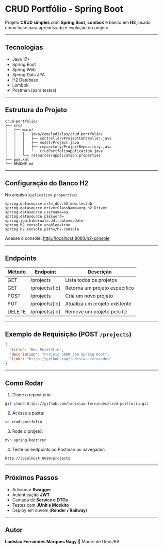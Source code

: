 # CRUD Portfólio - Spring Boot

Projeto **CRUD simples** com **Spring Boot**, **Lombok** e banco em **H2**, usado como base para aprendizado e evolução do projeto.

---

## Tecnologias

* Java 17+
* Spring Boot
* Spring Web
* Spring Data JPA
* H2 Database
* Lombok
* Postman (para testes)

---

## Estrutura do Projeto

```
crud-portfolio/
├── src/
│   ├── main/
│   │   ├── java/com/ladislau/crud_portfolio/
│   │   │   ├── controller/ProjectController.java
│   │   │   ├── model/Project.java
│   │   │   ├── repository/ProjectRepository.java
│   │   │   └── CrudPortfolioApplication.java
│   │   └── resources/application.properties
├── pom.xml
└── README.md
```

---

## Configuração do Banco H2

No arquivo `application.properties`:

```properties
spring.datasource.url=jdbc:h2:mem:testdb
spring.datasource.driverClassName=org.h2.Driver
spring.datasource.username=sa
spring.datasource.password=
spring.jpa.hibernate.ddl-auto=update
spring.h2.console.enabled=true
spring.h2.console.path=/h2-console
```

Acesse o console: [http://localhost:8080/h2-console](http://localhost:8080/h2-console)

---

## Endpoints

| Método | Endpoint       | Descrição                     |
| ------ | -------------- | ----------------------------- |
| GET    | /projects      | Lista todos os projetos       |
| GET    | /projects/{id} | Retorna um projeto específico |
| POST   | /projects      | Cria um novo projeto          |
| PUT    | /projects/{id} | Atualiza um projeto existente |
| DELETE | /projects/{id} | Remove um projeto pelo ID     |

---

## Exemplo de Requisição (POST `/projects`)

```json
{
  "title": "Meu Portfólio",
  "description": "Projeto CRUD com Spring Boot",
  "link": "https://github.com/ladislau-fernandes"
}
```

---

## Como Rodar

1. Clone o repositório:

```bash
git clone https://github.com/ladislau-fernandes/crud-portfolio.git
```

2. Acesse a pasta:

```bash
cd crud-portfolio
```

3. Rode o projeto:

```bash
mvn spring-boot:run
```

4. Teste os endpoints no Postman ou navegador:

```
http://localhost:8080/projects
```

---

## Próximos Passos

* Adicionar **Swagger**
* Autenticação **JWT**
* Camada de **Service e DTOs**
* Testes com **JUnit e Mockito**
* Deploy em nuvem (**Render / Railway**)

---

## Autor

**Ladislau Fernandes Marques Nagy**
📍 Madre de Deus/BA
